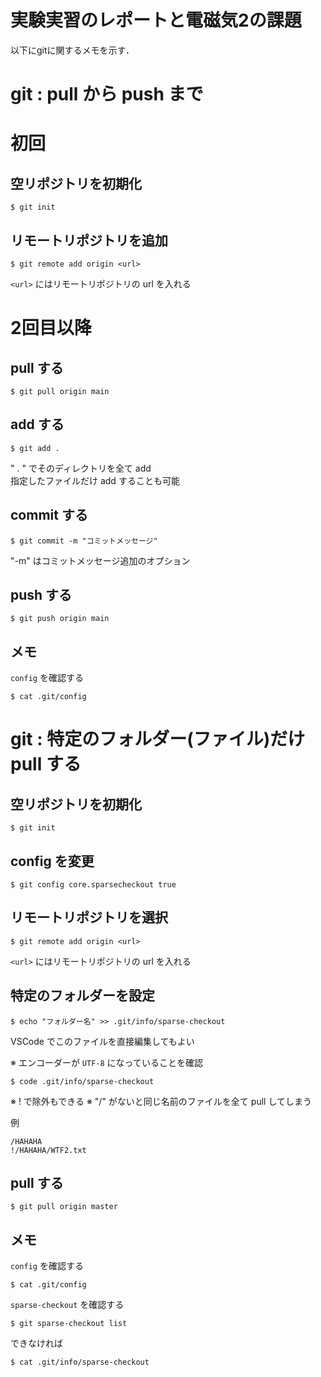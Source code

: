 <!--
visual studio code プレビュー表示
ctrl + K
V
-->

# 実験実習のレポートと電磁気2の課題

以下にgitに関するメモを示す．

# git : pull から push まで
初回
=
## 空リポジトリを初期化
```
$ git init
```

## リモートリポジトリを追加
```
$ git remote add origin <url>
```
`<url>` にはリモートリポジトリの url を入れる

2回目以降
=

## pull する
```
$ git pull origin main
```

## add する
```
$ git add .
```
" . " でそのディレクトリを全て add \
指定したファイルだけ add することも可能

## commit する
```
$ git commit -m "コミットメッセージ"
```
"-m" はコミットメッセージ追加のオプション

## push する
```
$ git push origin main
```

## メモ
`config` を確認する
```
$ cat .git/config
```

# git : 特定のフォルダー(ファイル)だけ pull する
<!--
プレビュー表示
ctrl + K
V
-->
## 空リポジトリを初期化
```
$ git init
```

## config を変更
```
$ git config core.sparsecheckout true
```

## リモートリポジトリを選択
```
$ git remote add origin <url>
```
`<url>` にはリモートリポジトリの url を入れる

## 特定のフォルダーを設定
```
$ echo "フォルダー名" >> .git/info/sparse-checkout
```
VSCode でこのファイルを直接編集してもよい

※ エンコーダーが `UTF-8` になっていることを確認
```
$ code .git/info/sparse-checkout
```

※ ! で除外もできる
※ "/" がないと同じ名前のファイルを全て pull してしまう

例
```
/HAHAHA
!/HAHAHA/WTF2.txt
```

## pull する
```
$ git pull origin master
```

## メモ
`config` を確認する
```
$ cat .git/config
```
`sparse-checkout` を確認する
```
$ git sparse-checkout list
```
できなければ
```
$ cat .git/info/sparse-checkout
```
